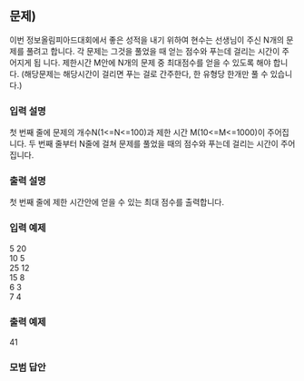 ﻿## 문제)
이번 정보올림피아드대회에서 좋은 성적을 내기 위하여 현수는 선생님이 주신 N개의 문제를
풀려고 합니다. 각 문제는 그것을 풀었을 때 얻는 점수와 푸는데 걸리는 시간이 주어지게 됩
니다. 제한시간 M안에 N개의 문제 중 최대점수를 얻을 수 있도록 해야 합니다. (해당문제는
해당시간이 걸리면 푸는 걸로 간주한다, 한 유형당 한개만 풀 수 있습니다.)

### 입력 설명
첫 번째 줄에 문제의 개수N(1<=N<=100)과 제한 시간 M(10<=M<=1000)이 주어집니다.
두 번째 줄부터 N줄에 걸쳐 문제를 풀었을 때의 점수와 푸는데 걸리는 시간이 주어집니다.

### 출력 설명
첫 번째 줄에 제한 시간안에 얻을 수 있는 최대 점수를 출력합니다.

### 입력 예제
5 20\
10 5\
25 12\
15 8\
6 3\
7 4

### 출력 예제
41


### 모범 답안
``` Cpp

```